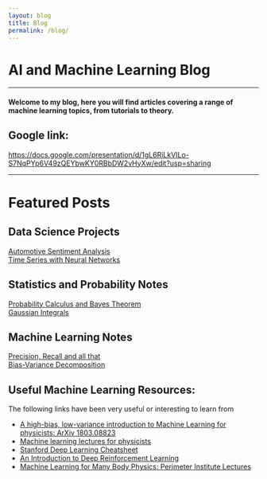 ```yaml
---
layout: blog
title: Blog
permalink: /blog/
---
```



# AI and Machine Learning Blog  
<hr />

#### Welcome to my blog, here you will find articles covering a range of machine learning topics, from tutorials to theory.

## Google link: 
https://docs.google.com/presentation/d/1gL6RiLkVILo-S7NqPYp6V49zQEYbwKY0RBbDW2vHyXw/edit?usp=sharing
<hr />


# Featured Posts

## Data Science Projects       
[Automotive Sentiment Analysis](_posts/2019-03-31-twitter_automotive_sentiment_analysis.md/#about)  
[Time Series with Neural Networks]()  

## Statistics and Probability Notes
[Probability Calculus and Bayes Theorem](_posts/2018-12-06-Probability_Calculus.md/#about)   
[Gaussian Integrals](_posts/2019-07-09-Gaussian_integrals.md/#about)

## Machine Learning Notes 
[Precision, Recall and all that](_posts/2018-12-06-Precision_Recall_and_all_that.md/#about)  
[Bias-Variance Decomposition](_posts/2018-12-06-Bias_Variance_decompositon.md/#about)


## Useful Machine Learning Resources:
The following links have been very useful or interesting to learn from
* [A high-bias, low-variance introduction to Machine Learning for physicists: ArXiv 1803.08823](https://arxiv.org/abs/1803.08823)   
* [Machine learning lectures for physicists](https://machine-learning-for-physicists.org/)  
* [Stanford Deep Learning Cheatsheet](https://github.com/afshinea/stanford-cs-230-deep-learning)
* [An Introduction to Deep Reinforcement Learning](https://arxiv.org/abs/1811.12560)
* [Machine Learning for Many Body Physics: Perimeter Institute Lectures](http://pirsa.org/C18002)


<!--- ### [Sept 1, 2018: An Amazing Sample](_posts/2016-06-04-example-content.md/#about): --->

<!--- I discuss the meaning of sample pages and put some content.  --->


<!--- ## Older Posts --->
<!--- #### [August 27, 2018: An amazing old post](_posts/2016-06-04-test-page.md/#about):--->
